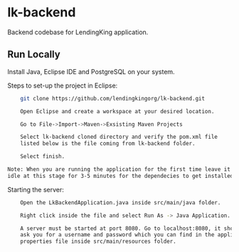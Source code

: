 
# lk-backend 

Backend codebase for LendingKing application.






## Run Locally

Install Java, Eclipse IDE and PostgreSQL on your system.

Steps to set-up the project in Eclipse:

```bash
    git clone https://github.com/lendingkingorg/lk-backend.git

    Open Eclipse and create a workspace at your desired location.

    Go to File->Import->Maven->Exsisting Maven Projects

    Select lk-backend cloned directory and verify the pom.xml file 
    listed below is the file coming from lk-backend folder.

    Select finish.

Note: When you are running the application for the first time leave it 
idle at this stage for 3-5 minutes for the dependecies to get installed
```

Starting the server:
```bash
    Open the LkBackendApplication.java inside src/main/java folder.

    Right click inside the file and select Run As -> Java Application.

    A server must be started at port 8080. Go to localhost:8080, it should 
    ask you for a username and password which you can find in the application 
    properties file inside src/main/resources folder.

